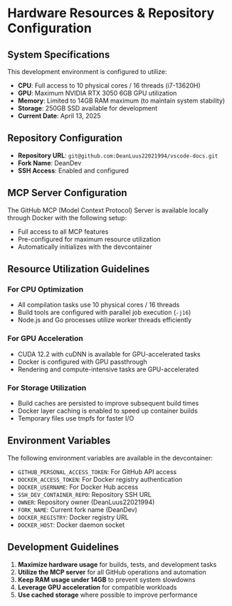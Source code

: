 # Hardware Resources & Repository Configuration

## System Specifications

This development environment is configured to utilize:

- **CPU**: Full access to 10 physical cores / 16 threads (i7-13620H)
- **GPU**: Maximum NVIDIA RTX 3050 6GB GPU utilization
- **Memory**: Limited to 14GB RAM maximum (to maintain system stability)
- **Storage**: 250GB SSD available for development
- **Current Date**: April 13, 2025

## Repository Configuration

- **Repository URL**: `git@github.com:DeanLuus22021994/vscode-docs.git`
- **Fork Name**: DeanDev
- **SSH Access**: Enabled and configured

## MCP Server Configuration

The GitHub MCP (Model Context Protocol) Server is available locally through Docker with the following setup:

- Full access to all MCP features
- Pre-configured for maximum resource utilization
- Automatically initializes with the devcontainer

## Resource Utilization Guidelines

### For CPU Optimization

- All compilation tasks use 10 physical cores / 16 threads
- Build tools are configured with parallel job execution (`-j16`)
- Node.js and Go processes utilize worker threads efficiently

### For GPU Acceleration

- CUDA 12.2 with cuDNN is available for GPU-accelerated tasks
- Docker is configured with GPU passthrough
- Rendering and compute-intensive tasks are GPU-accelerated

### For Storage Utilization

- Build caches are persisted to improve subsequent build times
- Docker layer caching is enabled to speed up container builds
- Temporary files use tmpfs for faster I/O

## Environment Variables

The following environment variables are available in the devcontainer:

- `GITHUB_PERSONAL_ACCESS_TOKEN`: For GitHub API access
- `DOCKER_ACCESS_TOKEN`: For Docker registry authentication
- `DOCKER_USERNAME`: For Docker Hub access
- `SSH_DEV_CONTAINER_REPO`: Repository SSH URL
- `OWNER`: Repository owner (DeanLuus22021994)
- `FORK_NAME`: Current fork name (DeanDev)
- `DOCKER_REGISTRY`: Docker registry URL
- `DOCKER_HOST`: Docker daemon socket

## Development Guidelines

1. **Maximize hardware usage** for builds, tests, and development tasks
2. **Utilize the MCP server** for all GitHub operations and automation
3. **Keep RAM usage under 14GB** to prevent system slowdowns
4. **Leverage GPU acceleration** for compatible workloads
5. **Use cached storage** where possible to improve performance

